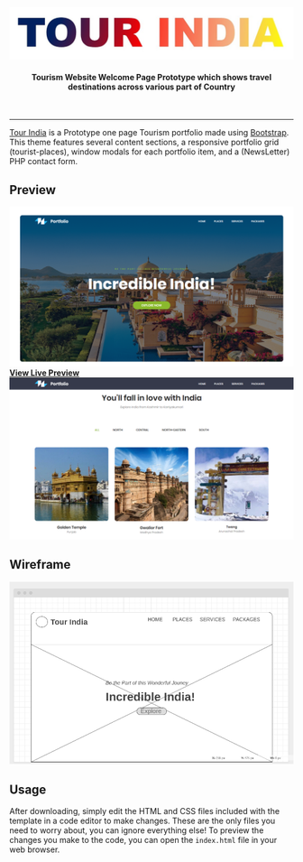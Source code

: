 <div align="center">
	<a href="https://mrjatinchauhan.github.io/tourindia.github.io/"><img src="./pictures/tour-india.jpg"></a>
	<h4>Tourism Website Welcome Page Prototype which shows travel destinations across various part of Country</h4>
	<br>
	<hr size="1">
</div>

[Tour India](https://mrjatinchauhan.github.io/tourindia.github.io/) is a Prototype one page Tourism portfolio made using [Bootstrap](http://getbootstrap.com/). This theme features several content sections, a responsive portfolio grid (tourist-places), window modals for each portfolio item, and a (NewsLetter) PHP contact form.

## Preview

[![Tour India Preview](./pictures/welcome-page.png)](https://mrjatinchauhan.github.io/tourindia.github.io/)
**[View Live Preview](https://mrjatinchauhan.github.io/tourindia.github.io/)**
[![Glimpse Preview](./pictures/parts-glimpse.png)](https://mrjatinchauhan.github.io/tourindia.github.io/)


## Wireframe
![Tour India Wireframe](./pictures/wireframe-pc.png)

## Usage
After downloading, simply edit the HTML and CSS files included with the template in a code editor to make changes. These are the only files you need to worry about, you can ignore everything else! To preview the changes you make to the code, you can open the `index.html` file in your web browser.

